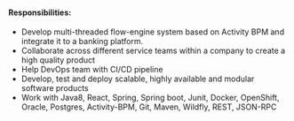 #### Responsibilities:
- Develop multi-threaded flow-engine system based on Activity BPM and integrate it to a banking platform.
- Collaborate across different service teams within a company to create a high quality product
- Help DevOps team with CI/CD pipeline
- Develop, test and deploy scalable, highly available
and modular software products
- Work with Java8, React, Spring, Spring boot, Junit,
Docker, OpenShift, Oracle, Postgres, Activity-BPM, Git, Maven, Wildfly, REST, JSON-RPC
